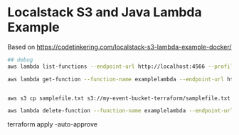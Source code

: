 # Localstack S3 and Java Lambda Example
Based on <https://codetinkering.com/localstack-s3-lambda-example-docker/>

```bash
## debug
aws lambda list-functions --endpoint-url http://localhost:4566 --profile local

aws lambda get-function --function-name examplelambda --endpoint-url http://localhost:4566 --profile local


aws s3 cp samplefile.txt s3://my-event-bucket-terraform/samplefile.txt --endpoint-url http://localhost:4566 --profile local

aws lambda delete-function --function-name examplelambda --endpoint-url http://localhost:4566 --profile local
```

terraform apply -auto-approve
